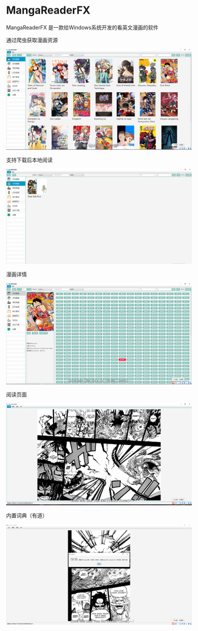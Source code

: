 # MangaReaderFX
MangaReaderFX 是一款给Windows系统开发的看英文漫画的软件

通过爬虫获取漫画资源

![github](https://github.com/warriorWorld/MangaReaderFX/blob/master/screenshot/main.jpg)

支持下载后本地阅读

![github](https://github.com/warriorWorld/MangaReaderFX/blob/master/screenshot/local.png)

漫画详情

![github](https://github.com/warriorWorld/MangaReaderFX/blob/master/screenshot/detail.png)

阅读页面

![github](https://github.com/warriorWorld/MangaReaderFX/blob/master/screenshot/read.png)

内置词典（有道）

![github](https://github.com/warriorWorld/MangaReaderFX/blob/master/screenshot/translate.png)

